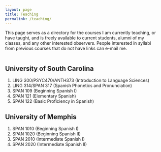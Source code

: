 ```yaml
---
layout: page
title: Teaching
permalink: /teaching/
---
```


This page serves as a directory for the courses I am currently teaching, or have taught, 
and is freely available to current students, alumni of my classes, and any other 
interested observers. People interested in syllabi from previous courses that 
do not have links can e-mail me.

<hr style="clear:both;visibility: hidden;" />  


## University of South Carolina

1. LING 300/PSYC470/ANTH373 (Introduction to Language Sciences)
2. LING 314/SPAN 317 (Spanish Phonetics and Pronunciation)
3. SPAN 109 (Beginning Spanish I)
4. SPAN 121 (Elementary Spanish)
5. SPAN 122 (Basic Proficiency in Spanish)

## University of Memphis

1. SPAN 1010 (Beginning Spanish I)
2. SPAN 1020 (Beginning Spanish II)
3. SPAN 2010 (Intermediate Spanish I)
4. SPAN 2020 (Intermediate Spanish II)
